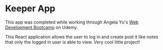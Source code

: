 # Keeper App

This app was completed while working through Angela Yu's [Web Development Bootcamp](https://www.udemy.com/course/the-complete-web-development-bootcamp/) on Udemy.

This React application allows the user to log in and create post it like notes that only the logged in user is able to view.  Very cool little project!
